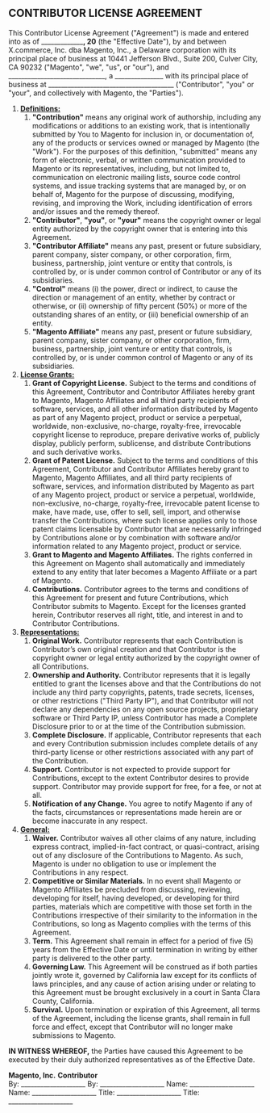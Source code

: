 ## CONTRIBUTOR LICENSE AGREEMENT

This Contributor License Agreement ("Agreement") is made and entered into as of _______________, 20__ (the "Effective Date"), by and between X.commerce, Inc. dba Magento, Inc., a Delaware corporation with its principal place of business at 10441 Jefferson Blvd., Suite 200, Culver City, CA 90232 ("Magento", "we", "us", or "our"), and ______________________________, a _______________ with its principal place of business at _______________________________________ ("Contributor", "you" or "your", and collectively with Magento, the "Parties").

1.  **<u>Definitions:</u>**
    1.  **"Contribution"** means any original work of authorship, including any modifications or additions to an existing work, that is intentionally submitted by You to Magento for inclusion in, or documentation of, any of the products or services owned or managed by Magento (the "Work"). For the purposes of this definition, "submitted" means any form of electronic, verbal, or written communication provided to Magento or its representatives, including, but not limited to, communication on electronic mailing lists, source code control systems, and issue tracking systems that are managed by, or on behalf of, Magento for the purpose of discussing, modifying, revising, and improving the Work, including identification of errors and/or issues and the remedy thereof.
    2.  **"Contributor"**, **"you"**, or **"your"** means the copyright owner or legal entity authorized by the copyright owner that is entering into this Agreement.
    3.  **"Contributor Affiliate"** means any past, present or future subsidiary, parent company, sister company, or other corporation, firm, business, partnership, joint venture or entity that controls, is controlled by, or is under common control of Contributor or any of its subsidiaries.
    4.  **"Control"** means (i) the power, direct or indirect, to cause the direction or management of an entity, whether by contract or otherwise, or (ii) ownership of fifty percent (50%) or more of the outstanding shares of an entity, or (iii) beneficial ownership of an entity.
    5.  **"Magento Affiliate"** means any past, present or future subsidiary, parent company, sister company, or other corporation, firm, business, partnership, joint venture or entity that controls, is controlled by, or is under common control of Magento or any of its subsidiaries.
2.  **<u>License Grants:</u>**
    1.  **Grant of Copyright License.** Subject to the terms and conditions of this Agreement, Contributor and Contributor Affiliates hereby grant to Magento, Magento Affiliates and all third party recipients of software, services, and all other information distributed by Magento as part of any Magento project, product or service a perpetual, worldwide, non-exclusive, no-charge, royalty-free, irrevocable copyright license to reproduce, prepare derivative works of, publicly display, publicly perform, sublicense, and distribute Contributions and such derivative works.
    2.  **Grant of Patent License.** Subject to the terms and conditions of this Agreement, Contributor and Contributor Affiliates hereby grant to Magento, Magento Affiliates, and all third party recipients of software, services, and information distributed by Magento as part of any Magento project, product or service a perpetual, worldwide, non-exclusive, no-charge, royalty-free, irrevocable patent license to make, have made, use, offer to sell, sell, import, and otherwise transfer the Contributions, where such license applies only to those patent claims licensable by Contributor that are necessarily infringed by Contributions alone or by combination with software and/or information related to any Magento project, product or service.
    3.  **Grant to Magento and Magento Affiliates.** The rights conferred in this Agreement on Magento shall automatically and immediately extend to any entity that later becomes a Magento Affiliate or a part of Magento.
    4.  **Contributions.** Contributor agrees to the terms and conditions of this Agreement for present and future Contributions, which Contributor submits to Magento. Except for the licenses granted herein, Contributor reserves all right, title, and interest in and to Contributor Contributions.
3.  **<u>Representations:</u>**
    1.  **Original Work.** Contributor represents that each Contribution is Contributor’s own original creation and that Contributor is the copyright owner or legal entity authorized by the copyright owner of all Contributions.
    2.  **Ownership and Authority.** Contributor represents that it is legally entitled to grant the licenses above and that the Contributions do not include any third party copyrights, patents, trade secrets, licenses, or other restrictions ("Third Party IP"), and that Contributor will not declare any dependencies on any open source projects, proprietary software or Third Party IP, unless Contributor has made a Complete Disclosure prior to or at the time of the Contribution submission.
    3.  **Complete Disclosure.** If applicable, Contributor represents that each and every Contribution submission includes complete details of any third-party license or other restrictions associated with any part of the Contribution.
    4.  **Support.** Contributor is not expected to provide support for Contributions, except to the extent Contributor desires to provide support. Contributor may provide support for free, for a fee, or not at all.
    5.  **Notification of any Change.** You agree to notify Magento if any of the facts, circumstances or representations made herein are or become inaccurate in any respect.
4.  **<u>General:</u>**
    1.  **Waiver.** Contributor waives all other claims of any nature, including express contract, implied-in-fact contract, or quasi-contract, arising out of any disclosure of the Contributions to Magento. As such, Magento is under no obligation to use or implement the Contributions in any respect.
    2.  **Competitive or Similar Materials.** In no event shall Magento or Magento Affiliates be precluded from discussing, reviewing, developing for itself, having developed, or developing for third parties, materials which are competitive with those set forth in the Contributions irrespective of their similarity to the information in the Contributions, so long as Magento complies with the terms of this Agreement.
    3.  **Term.** This Agreement shall remain in effect for a period of five (5) years from the Effective Date or until termination in writing by either party is delivered to the other party.
    4.  **Governing Law.** This Agreement will be construed as if both parties jointly wrote it, governed by California law except for its conflicts of laws principles, and any cause of action arising under or relating to this Agreement must be brought exclusively in a court in Santa Clara County, California.
    5.  **Survival.** Upon termination or expiration of this Agreement, all terms of the Agreement, including the license grants, shall remain in full force and effect, except that Contributor will no longer make submissions to Magento.

**IN WITNESS WHEREOF,** the Parties have caused this Agreement to be executed by their duly authorized representatives as of the Effective Date.

 **Magento, Inc.**                                                       **Contributor**      
 By:               ____________________                          By:     ____________________ 
 Name:             ____________________                          Name:   ____________________ 
 Title:            ____________________                          Title:  ____________________ 
